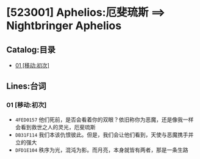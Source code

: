# [523001] Aphelios:厄斐琉斯 ==> Nightbringer Aphelios
## Catalog:目录
* [01 [移动:初次]](#01-移动初次)
## Lines:台词
### **01 [移动:初次]**
- `4FED0157` 他们死前，是否会看着你的双眼？依旧称你为恶魔，还是像我一样会看到救世之人的灵光，厄斐琉斯
- `DB31F114` 我们本该仇恨彼此。但是，我们会让他们看到，天使与恶魔携手并立的强大
- `DFD1E104` 秩序为光，混沌为影。而月亮，本身就皆有两者，那是一条生路
